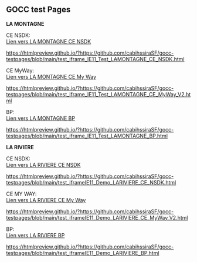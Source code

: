 ## GOCC test Pages


<b>LA MONTAGNE</b>

CE NSDK:     
<a href="https://htmlpreview.github.io/?https://github.com/cabihssiraSF/gocc-testpages/blob/main/test_iframe_IE11_Test_LAMONTAGNE_CE_NSDK.html">Lien vers LA MONTAGNE CE NSDK</a>

https://htmlpreview.github.io/?https://github.com/cabihssiraSF/gocc-testpages/blob/main/test_iframe_IE11_Test_LAMONTAGNE_CE_NSDK.html

CE MyWay:     
<a href="https://htmlpreview.github.io/?https://github.com/cabihssiraSF/gocc-testpages/blob/main/test_iframe_IE11_Test_LAMONTAGNE_CE_MyWay_V2.html">Lien vers LA MONTAGNE CE My Way</a>

https://htmlpreview.github.io/?https://github.com/cabihssiraSF/gocc-testpages/blob/main/test_iframe_IE11_Test_LAMONTAGNE_CE_MyWay_V2.html


BP:     
<a href="https://htmlpreview.github.io/?https://github.com/cabihssiraSF/gocc-testpages/blob/main/test_iframe_IE11_Test_LAMONTAGNE_BP.html">Lien vers LA MONTAGNE BP</a>

https://htmlpreview.github.io/?https://github.com/cabihssiraSF/gocc-testpages/blob/main/test_iframe_IE11_Test_LAMONTAGNE_BP.html


<b>LA RIVIERE</b>

CE NSDK:     
<a href="https://htmlpreview.github.io/?https://github.com/cabihssiraSF/gocc-testpages/blob/main/test_iframeIE11_Demo_LARIVIERE_CE_NSDK.html">Lien vers LA RIVIERE CE NSDK</a>

https://htmlpreview.github.io/?https://github.com/cabihssiraSF/gocc-testpages/blob/main/test_iframeIE11_Demo_LARIVIERE_CE_NSDK.html

CE MY WAY:     
<a href="https://htmlpreview.github.io/?https://github.com/cabihssiraSF/gocc-testpages/blob/main/test_iframeIE11_Demo_LARIVIERE_CE_MyWay_V2.html">Lien vers LA RIVIERE CE My Way</a>

https://htmlpreview.github.io/?https://github.com/cabihssiraSF/gocc-testpages/blob/main/test_iframeIE11_Demo_LARIVIERE_CE_MyWay_V2.html

BP:     
<a href="https://htmlpreview.github.io/?https://github.com/cabihssiraSF/gocc-testpages/blob/main/test_iframeIE11_Demo_LARIVIERE_BP.html">Lien vers LA RIVIERE BP</a>

https://htmlpreview.github.io/?https://github.com/cabihssiraSF/gocc-testpages/blob/main/test_iframeIE11_Demo_LARIVIERE_BP.html

